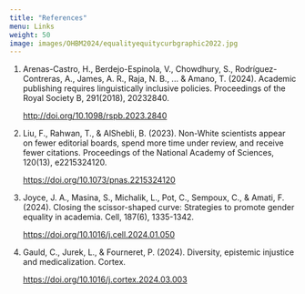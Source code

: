 ```yaml
---
title: "References"
menu: Links
weight: 50
image: images/OHBM2024/equalityequitycurbgraphic2022.jpg
---
```


1. Arenas-Castro, H., Berdejo-Espinola, V., Chowdhury, S., Rodríguez-Contreras, A., James, A. R., Raja, N. B., ... & Amano, T. (2024). Academic publishing requires linguistically inclusive policies. Proceedings of the Royal Society B, 291(2018), 20232840. <p style="color:blue;">http://doi.org/10.1098/rspb.2023.2840 </p>

2. Liu, F., Rahwan, T., & AlShebli, B. (2023). Non-White scientists appear on fewer editorial boards, spend more time under review, and receive fewer citations. Proceedings of the National Academy of Sciences, 120(13), e2215324120. <p style="color:blue;">https://doi.org/10.1073/pnas.2215324120 </p>

3. Joyce, J. A., Masina, S., Michalik, L., Pot, C., Sempoux, C., & Amati, F. (2024). Closing the scissor-shaped curve: Strategies to promote gender equality in academia. Cell, 187(6), 1335-1342. <p style="color:blue;">https://doi.org/10.1016/j.cell.2024.01.050 </p>

4. Gauld, C., Jurek, L., & Fourneret, P. (2024). Diversity, epistemic injustice and medicalization. Cortex. <p style="color:blue;">https://doi.org/10.1016/j.cortex.2024.03.003 </p>
